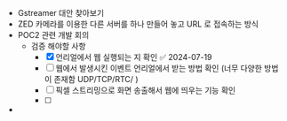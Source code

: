 - Gstreamer 대안 찾아보기 
- ZED 카메라를 이용한 다른 서버를 하나 만들어 놓고 URL 로 접속하는 방식
- POC2 관련 개발 회의
  - 검증 해야할 사항
    - [x] 언리얼에서 웹 실행되는 지 확인 ✅ 2024-07-19
    - [ ] 웹에서 발생시킨 이벤트 언리얼에서 받는 방법 확인 (너무 다양한 방법이 존재함 UDP/TCP/RTC/ )
    - [ ] 픽셀 스트리밍으로 화면 송출해서 웹에 띄우는 기능 확인
    - [ ] 
- 